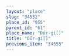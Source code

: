```yaml
---
layout: "place"
slug: "34552"
place_id: "955"
parent_id: "61"
place_name: "Dūr-gi[]"
title: "Dūr-gi[]"
previous_item: "34555"
---
```

